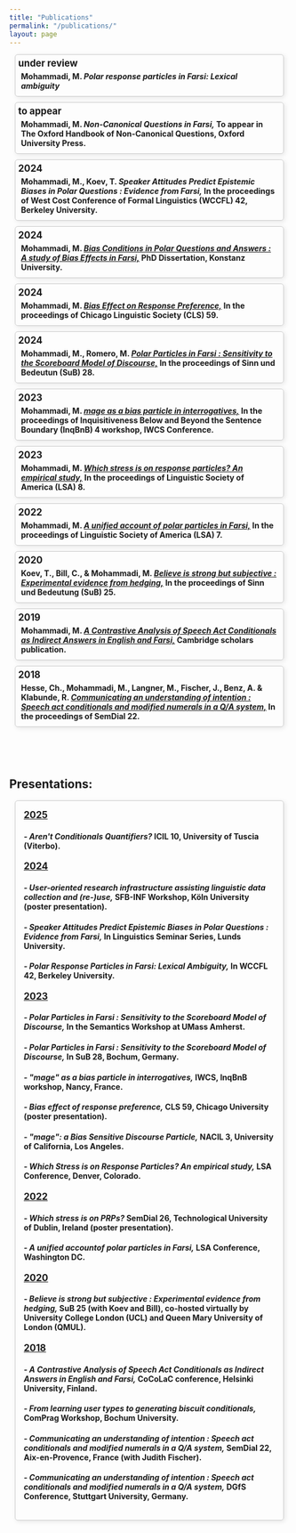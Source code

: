 ```yaml
---
title: "Publications"
permalink: "/publications/"
layout: page
---
```

<style>
  .publications {
  display: contents;
  flex-wrap: wrap;
  justify-content: center;
  margin: 20px;
  }
  
  .publication {
  border: 1px solid #ccc;
  border-radius: 5px;
  margin: 10px;
  box-shadow: 2px 2px 8px rgba(0, 0, 0, 0.1);
  transition: box-shadow 0.3s ease;
  }
  
  .publication:hover {
  box-shadow: 4px 4px 16px rgba(0, 0, 0, 0.2);
  border: 2px solid #1cd9e7; /* Change border thickness and color on hover */
  }
  
  .publication-content {
  padding: 5px;
  }
  
  .publication a {
  text-decoration: none;
  color: inherit;
  }
  
  .publication h3 {
  margin: 0 0 5px;
  font-size: 1.2em;
  }

  .publication h4 {
  margin: 5px;
  }
  
  .publication p {
  margin: 5px 0;
  color: #555;
  }


  
  .presentations {
  display: contents;
  flex-wrap: wrap;
  justify-content: center;
  margin: 20px;
  }
  
  .presentation {
  border: 1px solid #ccc;
  border-radius: 5px;
  margin: 10px;
  box-shadow: 2px 2px 8px rgba(0, 0, 0, 0.1);
  transition: box-shadow 0.3s ease;
  }
  
  .presentation:hover {
  box-shadow: 4px 4px 16px rgba(0, 0, 0, 0.2);
  border: 2px solid #004C99; /* Change border thickness and color on hover */
  }
  .presentation-content {
  padding: 15px;
  }
  
  .presentation a {
  text-decoration: none;
  color: inherit;
  }
  
  .presentation h3 {
  margin: 0 0 10px;
  font-size: 1.2em;
  }
  
  .presentation p {
  margin: 5px 0;
  color: #555;
  }
</style>

<div class="publications">
  <!-- Add your publication.... -->
    <div class="publication">
    <!--  <a href="../pdfs/paper1.pdf" target="_blank">  -->
        <div class="publication-content">
          <h3> under review </h3>
          <h4> 
            Mohammadi, M. 
            <i>Polar response particles in Farsi: Lexical ambiguity</i>
            <!-- To appear in Glossa: a journal of general linguistics. -->
          </h4>
        </div>
    <!--    </a>  -->
    </div>
    <!-- Add your publication.... -->
    <div class="publication">
    <!--  <a href="../pdfs/paper1.pdf" target="_blank">  -->
        <div class="publication-content">
          <h3> to appear </h3>
          <h4> 
            Mohammadi, M. 
            <i> Non-Canonical Questions in Farsi,</i>
            To appear in The Oxford Handbook of Non-Canonical Questions, Oxford University Press.
          </h4>
        </div>
  <!--    </a>  -->
    </div>
    <!-- Add your publication.... -->
    <div class="publication">
    <!--  <a href="../pdfs/...pdf" target="_blank"> -->
        <div class="publication-content">
          <h3> 2024 </h3>
          <h4>
            Mohammadi, M., Koev, T.
            <i> Speaker Attitudes Predict Epistemic Biases in Polar Questions : Evidence from Farsi,</i>
            In the proceedings of West Cost Conference of Formal Linguistics (WCCFL) 42, Berkeley University.
          </h4>
        </div>
     <!-- </a> -->
    </div>
    <!-- Add your publication.... -->
    <div class="publication">
      <a href="http://nbn-resolving.de/urn:nbn:de:bsz:352-2-10h6r0xzvk4lx7" target="_blank">
        <div class="publication-content">
          <h3> 2024 </h3>
          <h4>
            Mohammadi, M.
            <i><u> Bias Conditions in Polar Questions and Answers : A study of Bias Effects in Farsi,</u></i>
            PhD Dissertation, Konstanz University.
          </h4>
        </div>
      </a>
    </div>
    <!-- Add your publication.... -->
    <div class="publication">
      <a href="../pdfs/Mohammadi(2023-CLS).pdf" target="_blank">
        <div class="publication-content">
          <h3> 2024 </h3>
          <h4>
            Mohammadi, M.
            <i><u> Bias Effect on Response Preference,</u></i>
            In the proceedings of Chicago Linguistic Society (CLS) 59.
          </h4>
        </div>
      </a>
    </div>
    <!-- Add your publication.... -->
    <div class="publication">
      <a href="../pdfs/Mohammadi&Romero(2024).pdf" target="_blank">
        <div class="publication-content">
          <h3> 2024 </h3>
          <h4> Mohammadi, M., Romero, M.
            <i><u> Polar Particles in Farsi : Sensitivity to the Scoreboard Model of Discourse,</u></i>
            In the proceedings of Sinn und Bedeutun (SuB) 28.
          </h4>
        </div>
      </a>
    </div>
    <!-- Add your publication.... -->
    <div class="publication">
      <a href="../pdfs/Mohammadi(2023.Inq).pdf" target="_blank">
        <div class="publication-content">
          <h3> 2023 </h3>
          <h4> Mohammadi, M. 
            <i><u> <i>mage</i> as a bias particle in interrogatives,</u></i>
            In the proceedings of Inquisitiveness Below and Beyond the Sentence Boundary (InqBnB) 4 workshop, IWCS Conference.
          </h4>
        </div>
      </a>
    </div>
    <!-- Add your publication.... -->
    <div class="publication">
      <a href="../pdfs/Mohammadi(2023.LSA).pdf" target="_blank">
        <div class="publication-content">
          <h3> 2023 </h3>
          <h4> Mohammadi, M. 
            <i><u> Which stress is on response particles? An empirical study,</u></i>
            In the proceedings of Linguistic Society of America (LSA) 8.
          </h4>
        </div>
      </a>
    </div>
    <!-- Add your publication.... -->
    <div class="publication">
      <a href="../pdfs/Mohammadi(2022-LSA).pdf" target="_blank">
        <div class="publication-content">
          <h3> 2022 </h3>
          <h4> 
            Mohammadi, M. 
            <i><u> A unified account of polar particles in Farsi,</u></i>
            In the proceedings of Linguistic Society of America (LSA) 7.
          </h4>
        </div>
      </a>
    </div>
    <!-- Add your publication.... -->
    <div class="publication">
      <a href="../pdfs/Mohammadietal(2020).pdf" target="_blank">
        <div class="publication-content">
          <h3> 2020 </h3>
          <h4>  Koev, T., Bill, C., & Mohammadi, M.
            <i><u> Believe is strong but subjective : Experimental evidence from hedging,</u></i>
            In the proceedings of Sinn und Bedeutung (SuB) 25.
          </h4>
        </div>
      </a>
    </div>
    <!-- Add your publication.... -->
      <div class="publication">
      <a href="../pdfs/Mohammadi(2019).pdf" target="_blank">
        <div class="publication-content">
          <h3> 2019 </h3>
          <h4> Mohammadi, M. 
            <i><u> A Contrastive Analysis of Speech Act Conditionals as Indirect Answers in English and Farsi,</u></i>
            Cambridge scholars publication.
          </h4>
        </div>
      </a>
    </div>
    <!-- Add your publication.... -->
    <div class="publication">
      <a href="../pdfs/Mohammadietal(2018).pdf" target="_blank">
        <div class="publication-content">
          <h3> 2018 </h3>
          <h4> Hesse, Ch., Mohammadi, M., Langner, M., Fischer, J., Benz, A. & Klabunde, R.
            <i><u> Communicating an understanding of intention : Speech act conditionals and modified numerals in a Q/A system,</u></i>
            In the proceedings of SemDial 22.
          </h4>
        </div>
      </a>
    </div>
    <!-- Add your publication.... -->
    <!-- Template 
      <div class="publication">
      <a href="../pdfs/paper1.pdf" target="_blank">
        <div class="publication-content">
          <h3> year </h3>
          <h4> citation
          </h4>
        </div>
      </a>
    </div>
    -->
  </div>


<h2 style="padding-top:60px;"> Presentations: </h2>
<div class="presentations">
    <div class="presentation">
        <div class="presentation-content">
          <!-- Add your presentation under the related year -->
          <h3> <u> 2025 </u> </h3>
          <!-- Add your presentation -->
          <h4>
            <i> - Aren't Conditionals Quantifiers?</i>
            ICIL 10, University of Tuscia (Viterbo).
          </h4>
          <!-- Add your presentation under the related year -->
          <h3> <u> 2024 </u> </h3>
          <!-- Add your presentation -->
          <h4>
            <i> - User-oriented research infrastructure assisting linguistic data collection and (re-)use,</i>
            SFB-INF Workshop, Köln University (poster presentation).
          </h4>
          <!-- Add your presentation -->
          <h4>
            <i> - Speaker Attitudes Predict Epistemic Biases in Polar Questions : Evidence from Farsi,</i>
            In Linguistics Seminar Series, Lunds University.
          </h4>
          <!-- Add your presentation -->
          <h4>
            <i> - Polar Response Particles in Farsi: Lexical Ambiguity,</i>
            In WCCFL 42, Berkeley University.
          </h4>
          <!-- Add your presentation under the related year -->
          <h3> <u> 2023 </u> </h3>
          <!-- Add your presentation -->
          <h4>
            <i> - Polar Particles in Farsi : Sensitivity to the Scoreboard Model of Discourse,</i>
            In the Semantics Workshop at UMass Amherst.
          </h4>
          <!-- Add your presentation -->
          <h4>
            <i> - Polar Particles in Farsi : Sensitivity to the Scoreboard Model of Discourse,</i>
            In SuB 28, Bochum, Germany.
          </h4>
          <!-- Add your presentation -->
          <h4>
            <i> - "mage" as a bias particle in interrogatives,</i>
            IWCS, InqBnB workshop, Nancy, France.
          </h4>
          <!-- Add your presentation -->
          <h4>
            <i> - Bias effect of response preference,</i>
            CLS 59, Chicago University (poster presentation).
          </h4>
          <!-- Add your presentation -->
          <h4>
            <i> - "mage": a Bias Sensitive Discourse Particle,</i>
             NACIL 3, University of California, Los Angeles.
          </h4>
          <!-- Add your presentation -->
          <h4>
            <i> - Which Stress is on Response Particles? An empirical study,</i>
            LSA Conference, Denver, Colorado.
          </h4>
          <!-- Add your presentation under the related year -->
          <h3><u> 2022 </u> </h3>
          <!-- Add your presentation -->
          <h4>
            <i> - Which stress is on PRPs?</i>
            SemDial 26, Technological University of Dublin, Ireland (poster presentation). 
          </h4>
          <!-- Add your presentation -->
          <h4>
            <i> - A unified accountof polar particles in Farsi,</i>
            LSA Conference, Washington DC.
          </h4>
          <!-- Add your presentation under the related year -->
          <h3> <u> 2020 </u> </h3>
          <!-- Add your presentation -->
          <h4>
            <i> - Believe is strong but subjective : Experimental evidence from hedging,</i>
            SuB 25 (with Koev and Bill), co-hosted virtually by University College London (UCL) and Queen Mary University of London (QMUL).
          </h4>
          <!-- Add your presentation under the related year -->
          <h3><u> 2018 </u></h3>
          <!-- Add your presentation -->
          <h4>
            <i> - A Contrastive Analysis of Speech Act Conditionals as Indirect Answers in English and Farsi,</i>
            CoCoLaC conference, Helsinki University, Finland.
          </h4>
          <!-- Add your presentation -->
          <h4>
            <i> - From learning user types to generating biscuit conditionals,</i>
            ComPrag Workshop, Bochum University.
          </h4>
          <!-- Add your presentation -->
          <h4>
            <i> - Communicating an understanding of intention : Speech act conditionals and modified numerals in a Q/A system,</i>
            SemDial 22, Aix-en-Provence, France (with Judith Fischer).
          </h4>
          <!-- Add your presentation -->
          <h4>
            <i> - Communicating an understanding of intention : Speech act conditionals and modified numerals in a Q/A system,</i>
            DGfS Conference, Stuttgart University, Germany.
          </h4>
        </div>
    </div>
 </div>

